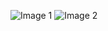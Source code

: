 ![Image 1](https://github.com/user-attachments/assets/fcd24aa7-b9bd-491e-b8f0-5571f5a1b52e)
![Image 2](https://github.com/user-attachments/assets/1379a911-ed30-401f-8f50-4e3c826f0125)
